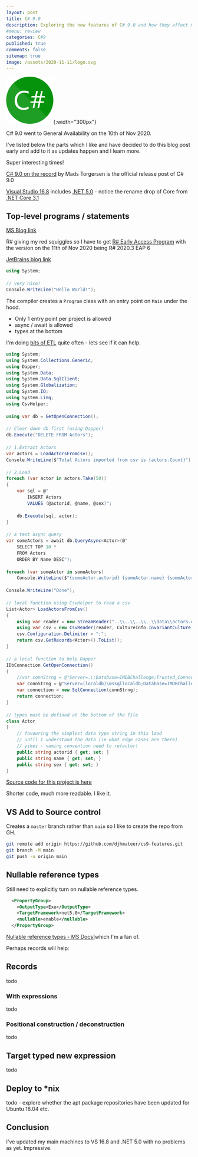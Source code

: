 ```yaml
---
layout: post
title: C# 9.0
description: Exploring the new features of C# 9.0 and how they affect me in current projects - top level statements, records and more.
#menu: review
categories: C#9 
published: true 
comments: false     
sitemap: true
image: /assets/2020-11-11/logo.svg
---
```


![alt text](/assets/2020-11-11/logo.svg "C# Logo"){:width="300px"}

C# 9.0 went to General Availability on the 10th of Nov 2020. 

I've listed below the parts which I like and have decided to do this blog post early and add to it as updates happen and I learn more.

Super interesting times!

[C# 9.0 on the record](https://devblogs.microsoft.com/dotnet/c-9-0-on-the-record) by Mads Torgersen is the official release post of C# 9.0

[Visual Studio 16.8](https://visualstudio.microsoft.com/downloads/) includes [.NET 5.0](https://dotnet.microsoft.com/download/dotnet/5.0) - notice the rename drop of Core from [.NET Core 3.1](https://dotnet.microsoft.com/download/dotnet-core/3.1)

## Top-level programs / statements

[MS Blog link](https://devblogs.microsoft.com/dotnet/c-9-0-on-the-record/#top-level-programs)

R# giving my red squiggles so I have to get [R# Early Access Program](https://www.jetbrains.com/resharper/nextversion/#section=windows) with the version on the 11th of Nov 2020 being R# 2020.3 EAP 6

[JetBrains blog link](https://blog.jetbrains.com/dotnet/2020/10/08/top-level-statements-in-resharper-and-rider/)

```cs
using System;

// very nice!
Console.WriteLine("Hello World!");
```

The compiler creates a `Program` class with an entry point on `Main` under the hood.

- Only 1 entry point per project is allowed
- async / await is allowed
- types at the bottom

I'm doing [bits of ETL](/2020/05/07/Extract-Transform-Load-with-Csharp-Beginners-Guide) quite often - lets see if it can help.

```cs
using System;
using System.Collections.Generic;
using Dapper;
using System.Data;
using System.Data.SqlClient;
using System.Globalization;
using System.IO;
using System.Linq;
using CsvHelper;

using var db = GetOpenConnection();

// Clear down db first (using Dapper)
db.Execute("DELETE FROM Actors");

// 1.Extract Actors
var actors = LoadActorsFromCsv();
Console.WriteLine($"Total Actors imported from csv is {actors.Count}"); // 98,690

// 2.Load
foreach (var actor in actors.Take(50))
{
    var sql = @"
        INSERT Actors
        VALUES (@actorid, @name, @sex)";

    db.Execute(sql, actor);
}

// a test async query
var someActors = await db.QueryAsync<Actor>(@"
    SELECT TOP 10 * 
    FROM Actors 
    ORDER BY Name DESC");

foreach (var someActor in someActors) 
    Console.WriteLine($"{someActor.actorid} {someActor.name} {someActor.sex}");

Console.WriteLine("Done");
    
// local function using CsvHelper to read a csv
List<Actor> LoadActorsFromCsv()
{
    using var reader = new StreamReader("..\\..\\..\\..\\data\\actors.csv");
    using var csv = new CsvReader(reader, CultureInfo.InvariantCulture);
    csv.Configuration.Delimiter = ";";
    return csv.GetRecords<Actor>().ToList();
}

// a local function to help Dapper
IDbConnection GetOpenConnection()
{
    //var connStrng = @"Server=.\;Database=IMDBChallenge;Trusted_Connection=True;MultipleActiveResultSets=true";
    var connStrng = @"Server=(localdb)\mssqllocaldb;Database=IMDBChallenge;Trusted_Connection=True;MultipleActiveResultSets=true";
    var connection = new SqlConnection(connStrng);
    return connection;
}

// types must be defined at the bottom of the file
class Actor
{
    // favouring the simplest data type string in this load
    // until I understand the data (ie what edge cases are there)
    // yikes - naming convention need to refactor!
    public string actorid { get; set; }
    public string name { get; set; }
    public string sex { get; set; }
}
```

[Source code for this project is here](https://github.com/djhmateer/cs9-features)

Shorter code, much more readable. I like it.

## VS Add to Source control

Creates a `master` branch rather than `main` so I like to create the repo from GH.

```bash
git remote add origin https://github.com/djhmateer/cs9-features.git
git branch -M main
git push -u origin main
```

## Nullable reference types

Still need to explicitly turn on nullable reference types. 

```xml
  <PropertyGroup>
    <OutputType>Exe</OutputType>
    <TargetFramework>net5.0</TargetFramework>
    <nullable>enable</nullable>
  </PropertyGroup>
```

[Nullable reference types - MS Docs](https://docs.microsoft.com/en-us/dotnet/csharp/nullable-references)]which I'm a fan of.

Perhaps records will help:

## Records

todo

### With expressions

todo

### Positional construction / deconstruction

todo

## Target typed new expression 

todo

## Deploy to *nix

todo - explore whether the apt package repositories have been updated for Ubuntu 18.04 etc.

## Conclusion

I've updated my main machines to VS 16.8 and .NET 5.0 with no problems as yet. Impressive.


